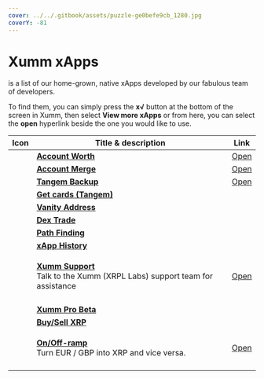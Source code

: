 ```yaml
---
cover: ../../.gitbook/assets/puzzle-ge0befe9cb_1280.jpg
coverY: -81
---
```


# Xumm xApps

&#x20;is a list of our home-grown, native xApps developed by our fabulous team of developers.

To find them, you can simply press the **x√** button at the bottom of the screen in Xumm, then select **View more xApps** or from here, you can select the **open** hyperlink beside the one you would like to use.

| Icon | Title & description                                                                                                                                                                              | Link                                                    |
| ---- | ------------------------------------------------------------------------------------------------------------------------------------------------------------------------------------------------ | ------------------------------------------------------- |
|      | ****[**Account Worth**](xumm-support.md)****                                                                                                                                                     | [Open](https://xumm.app/detect/xapp:xumm.accountworth)  |
|      | ****[**Account Merge**](account-merge.md)****                                                                                                                                                    | [Open](https://xumm.app/detect/xapp:xumm.accountmerge)  |
|      | ****[**Tangem Backup**](tangem-backup.md)****                                                                                                                                                    | [Open](https://xumm.app/detect/xapp:xumm.tangem-backup) |
|      | ****[**Get cards (Tangem)**](get-cards-tangem.md)****                                                                                                                                            |                                                         |
|      | ****[**Vanity Address**](vanity-address.md)****                                                                                                                                                  |                                                         |
|      | ****[**Dex Trade**](dex-trade.md)****                                                                                                                                                            |                                                         |
|      | ****[**Path Finding**](path-finding.md)****                                                                                                                                                      |                                                         |
|      | ****[**xApp History**](xapp-history.md)****                                                                                                                                                      |                                                         |
|      | <p><strong></strong><a href="xumm-support.md"><strong>Xumm Support</strong></a><strong></strong><br><strong></strong>Talk to the Xumm (XRPL Labs) support team for assistance</p>                | [Open](https://xumm.app/detect/xapp:xumm.support)       |
|      |                                                                                                                                                                                                  |                                                         |
|      | ****[**Xumm Pro Beta**](xumm-pro-beta.md)****                                                                                                                                                    |                                                         |
|      | ****[**Buy/Sell XRP**](buy-sell-xrp/)****                                                                                                                                                        |                                                         |
|      | <p><strong></strong><a href="../../xumm-pro-beta/features-of-pro/on-off-ramp/"><strong>On/Off-ramp</strong></a><strong></strong><br><strong></strong>Turn EUR / GBP into XRP and vice versa.</p> | [Open](https://xumm.app/detect/xapp:xumm.onofframp)     |
|      |                                                                                                                                                                                                  |                                                         |
